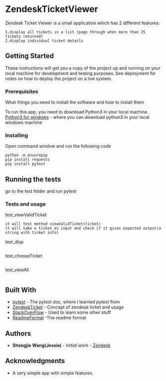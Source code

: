 # ZendeskTicketViewer

Zendesk Ticket Viewer is a small application which has 2 different features:

    1.display all tickets in a list (page through when more than 25 tickets returned)
    2.display individual ticket details

## Getting Started

These instructions will get you a copy of the project up and running on your local machine for development and testing purposes. See deployment for notes on how to deploy the project on a live system.

### Prerequisites
What things you need to install the software and how to install them

To run this app, you need to download Python3 in your local machine.   
   [Python3 for windows](https://www.python.org/downloads/release/python-352/) - where you can download python3 in your local windows machine


### Installing
Open command window and run the following code
```
python -m ensurepip
pip install requests
pip install pytest
```

## Running the tests

go to the test folder and run pytest

### Tests and usage

test_viewValidTicket 
```
it will test method viewValidTicket(ticket) 
it will take a ticket as input and check if it gives expected output(a string with ticket info)
```
test_disp
```
```
test_chooseTicket
```
```
test_viewAll
```
```


## Built With

* [pytest](http://doc.pytest.org/en/latest/) - The pytest doc, where I learned pytest from
* [ZendeskTicket](https://developer.zendesk.com/rest_api/docs/core/tickets) - Concept of zendesk ticket and usage
* [StackOverFlow](http://stackoverflow.com/) - Used to learn some other stuff
* [ReadmeFormat](https://gist.github.com/PurpleBooth/109311bb0361f32d87a2) -The readme format



## Authors

* **Shengjie Wang(Jessie)** - *Initial work* - [Zendesk](https://www.zendesk.com/)


## Acknowledgments

* A very simple app with simple features.

